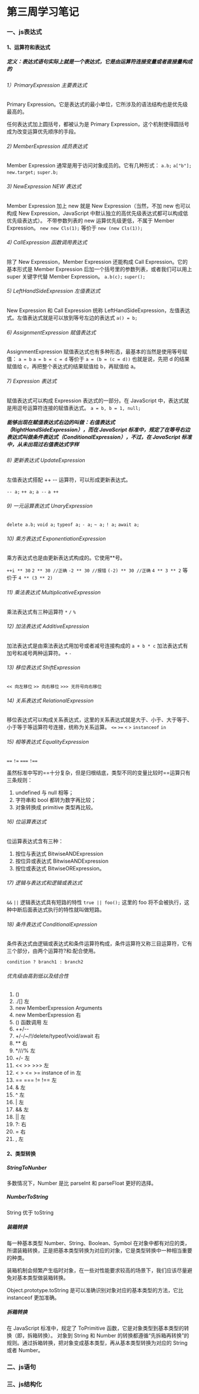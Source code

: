 # 第三周学习笔记  

### 一、js表达式

#### 1、运算符和表达式

##### 定义：表达式语句实际上就是一个表达式，它是由运算符连接变量或者直接量构成的

###### 1）PrimaryExpression 主要表达式

Primary Expression。它是表达式的最小单位，它所涉及的语法结构也是优先级最高的。

任何表达式加上圆括号，都被认为是 Primary Expression，这个机制使得圆括号成为改变运算优先顺序的手段。

###### 2) MemberExpression 成员表达式

Member Expression 通常是用于访问对象成员的。它有几种形式：
`a.b;`
`a["b"];`
`new.target;`
`super.b;`

###### 3) NewExpression NEW 表达式

Member Expression 加上 new 就是 New Expression（当然，不加 new 也可以构成 New Expression，JavaScript 中默认独立的高优先级表达式都可以构成低优先级表达式）。
不带参数列表的 new 运算优先级更低，不属于 Member Expression。
`new new Cls(1);` 等价于 `new (new Cls(1));`

###### 4) CallExpression 函数调用表达式

除了 New Expression，Member Expression 还能构成 Call Expression。它的基本形式是 Member Expression 后加一个括号里的参数列表，或者我们可以用上 super 关键字代替 Member Expression。
`a.b(c);`
`super();`

###### 5) LeftHandSideExpression 左值表达式

New Expression 和 Call Expression 统称 LeftHandSideExpression，左值表达式。左值表达式就是可以放到等号左边的表达式
`a() = b;`

###### 6) AssignmentExpression 赋值表达式

AssignmentExpression 赋值表达式也有多种形态，最基本的当然是使用等号赋值：
`a = b`
`a = b = c = d` 等价于 `a = (b = (c = d))`
也就是说，先把 d 的结果赋值给 c，再把整个表达式的结果赋值给 b，再赋值给 a。

###### 7) Expression 表达式

赋值表达式可以构成 Expression 表达式的一部分。在 JavaScript 中，表达式就是用逗号运算符连接的赋值表达式。
`a = b, b = 1, null;`


##### 能够出现在赋值表达式右边的叫做：右值表达式（RightHandSideExpression），而在 JavaScript 标准中，规定了在等号右边表达式叫做条件表达式（ConditionalExpression），不过，在 JavaScript 标准中，从未出现过右值表达式字样

###### 8) 更新表达式 UpdateExpression

左值表达式搭配 ++ -- 运算符，可以形成更新表达式。

`-- a;`
`++ a;`
`a --`
`a ++`

###### 9) 一元运算表达式 UnaryExpression

`delete a.b;`
`void a;`
`typeof a;`
`- a;`
`~ a;`
`! a;`
`await a;`

###### 10) 乘方表达式 ExponentiationExpression

乘方表达式也是由更新表达式构成的。它使用**号。

`++i ** 30`
`2 ** 30 //正确`
`-2 ** 30 //报错`
`(-2) ** 30 //正确`
`4 ** 3 ** 2` 等价于 `4 ** (3 ** 2)`

###### 11) 乘法表达式 MultiplicativeExpression

乘法表达式有三种运算符
`*`
`/`
`%`

###### 12) 加法表达式 AdditiveExpression

加法表达式是由乘法表达式用加号或者减号连接构成的
`a + b * c`
加法表达式有加号和减号两种运算符。
`+` 
`-`

###### 13) 移位表达式 ShiftExpression

`<< 向左移位`
`>> 向右移位`
`>>> 无符号向右移位`

###### 14) 关系表达式 RelationalExpression

移位表达式可以构成关系表达式，这里的关系表达式就是大于、小于、大于等于、小于等于等运算符号连接，统称为关系运算。
`<=`
`>=`
`<`
`>`
`instanceof`
`in`

###### 15) 相等表达式 EqualityExpression

`==`
`!=`
`===`
`!==`

虽然标准中写的==十分复杂，但是归根结底，类型不同的变量比较时==运算只有三条规则：

1. undefined 与 null 相等；
2. 字符串和 bool 都转为数字再比较；
3. 对象转换成 primitive 类型再比较。

###### 16) 位运算表达式

位运算表达式含有三种：

1. 按位与表达式 BitwiseANDExpression
2. 按位异或表达式 BitwiseANDExpression
3. 按位或表达式 BitwiseORExpression。

###### 17) 逻辑与表达式和逻辑或表达式

`&&`
`||`
逻辑表达式具有短路的特性
`true || foo();` 这里的 foo 将不会被执行，这种中断后面表达式执行的特性就叫做短路。

###### 18) 条件表达式 ConditionalExpression

条件表达式由逻辑或表达式和条件运算符构成，条件运算符又称三目运算符，它有三个部分，由两个运算符?和:配合使用。

`condition ? branch1 : branch2`

###### 优先级由高到低以及结合性

1. ()
2. ./[] 左
3. new MemberExpression Arguments
4. new MemberExpression 右
5. () 函数调用 左
6. ++/--
7. +/-/~/!/delete/typeof/void/await 右
8. ** 右
9. *///% 左
10. +/- 左
11. << >> >>> 左
12. < > <= >= instance of in 左
13. == === != !== 左
14. & 左
15. ^ 左
16. | 左
17. && 左
18. || 左
19. ?: 右
20. = 右
21. , 左

#### 2、类型转换

##### StringToNunber

多数情况下，Number 是比 parseInt 和 parseFloat 更好的选择。

##### NumberToString

String 优于 toString

##### 装箱转换

每一种基本类型 Number、String、Boolean、Symbol 在对象中都有对应的类，所谓装箱转换，正是把基本类型转换为对应的对象，它是类型转换中一种相当重要的种类。

装箱机制会频繁产生临时对象，在一些对性能要求较高的场景下，我们应该尽量避免对基本类型做装箱转换。

Object.prototype.toString 是可以准确识别对象对应的基本类型的方法，它比 instanceof 更加准确。

##### 拆箱转换

在 JavaScript 标准中，规定了 ToPrimitive 函数，它是对象类型到基本类型的转换（即，拆箱转换）。
对象到 String 和 Number 的转换都遵循“先拆箱再转换”的规则。通过拆箱转换，把对象变成基本类型，再从基本类型转换为对应的 String 或者 Number。

### 二、js语句  

### 三、js结构化

